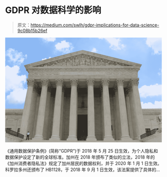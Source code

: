 # GDPR 对数据科学的影响

> 原文：<https://medium.com/swlh/gdpr-implications-for-data-science-9c08b15b26ef>

![](img/884037966f58c054d4fdf69ea1dc75fc.png)

《通用数据保护条例》(简称“GDPR”)于 2018 年 5 月 25 日生效，为个人隐私和数据保护设定了新的全球标准。加州在 2018 年颁布了类似的立法，2018 年的《加州消费者隐私法》规定了加州居民的数据权利，并于 2020 年 1 月 1 日生效。科罗拉多州还颁布了 HB1128，于 2018 年 9 月 1 日生效，该法案提供了具体的…